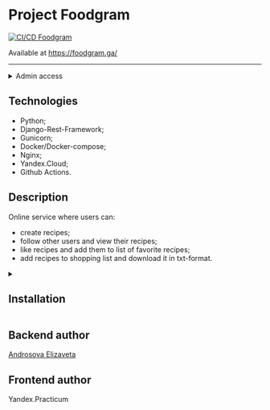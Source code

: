 # Project Foodgram

[![CI/CD Foodgram](https://github.com/photometer/foodgram-project-react/workflows/CI%2FCD%20Foodgram/badge.svg)](https://github.com/photometer/foodgram-project-react/actions/workflows/foodgram_workflow.yml)

Available at https://foodgram.ga/

---

<details>
  <summary> Admin access </summary>

```
username: photometer
password: admin
```

</details>

## Technologies

- Python;
- Django-Rest-Framework;
- Gunicorn;
- Docker/Docker-compose;
- Nginx;
- Yandex.Cloud;
- Github Actions.

## Description

 Online service where users can:

- create recipes;
- follow other users and view their recipes;
- like recipes and add them to list of favorite recipes;
- add recipes to shopping list and download it in txt-format.

<details>
    <summary><h2> Installation </h2></summary>

- Clone repository to the local computer:

```bash
git clone https://github.com/photometer/foodgram-project-react/
```

- Сollect containers from `infra`:

```bash
docker-compose up -d
```

- In **backend** container:

```bash
docker-compose exec backend python manage.py migrate
docker-compose exec backend python manage.py collectstatic
docker-compose exec backend python manage.py createsuperuser
docker-compose exec backend python manage.py load_ingredients
```

</details>

## Backend author

[Androsova Elizaveta](https://github.com/photometer)

## Frontend author
Yandex.Practicum


